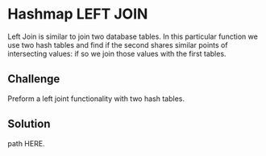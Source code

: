# Hashmap LEFT JOIN
Left Join is similar to join two database tables. In this particular function
we use two hash tables and find if the second shares similar points of
intersecting values: if so we join those values with the first tables.

## Challenge
Preform a left joint functionality with two hash tables.

## Solution
path HERE.
